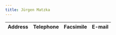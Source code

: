 ```yaml
---
title: Jürgen Matzka
---
```


| Address | Telephone | Facsimile | E-mail |
|---------------------------|-----------|-----------|--------|
